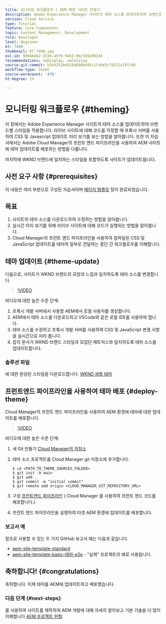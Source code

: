 ```yaml
---
title: 모니터링 워크플로우 | AEM 빠른 사이트 만들기
description: Adobe Experience Manager 사이트의 테마 소스를 업데이트하여 브랜드별 스타일을 적용하는 방법을 알아봅니다. 프록시 서버를 사용하여 CSS 및 Javascript 업데이트의 라이브 미리 보기를 보는 방법을 알아봅니다. 또한 이 자습서에서는 Adobe Cloud Manager의 프런트 엔드 파이프라인을 사용하여 AEM 사이트에 테마 업데이트를 배포하는 방법을 다룹니다.
version: Cloud Service
type: Tutorial
feature: Core Components
topic: Content Management, Development
role: Developer
level: Beginner
kt: 7498
thumbnail: KT-7498.jpg
exl-id: 98946462-1536-45f9-94e2-9bc5d41902d4
recommendations: noDisplay, noCatalog
source-git-commit: b3e9251bdb18a008be95c1fa9e5c79252a74fc98
workflow-type: tm+mt
source-wordcount: '479'
ht-degree: 1%

---
```


# 모니터링 워크플로우 {#theming}

이 장에서는 Adobe Experience Manager 사이트의 테마 소스를 업데이트하여 브랜드별 스타일을 적용합니다. 라이브 사이트에 대해 코드를 지정할 때 프록시 서버를 사용하여 CSS 및 Javascript 업데이트 미리 보기를 보는 방법을 알아봅니다. 또한 이 자습서에서는 Adobe Cloud Manager의 프런트 엔드 파이프라인을 사용하여 AEM 사이트에 테마 업데이트를 배포하는 방법을 다룹니다.

마지막에 WKND 브랜드에 일치하는 스타일을 포함하도록 사이트가 업데이트됩니다.

## 사전 요구 사항 {#prerequisites}

이 내용은 여러 부분으로 구성된 자습서이며 [페이지 템플릿](./page-templates.md) 장이 완료되었습니다.

## 목표

1. 사이트의 테마 소스를 다운로드하여 수정하는 방법을 알아봅니다.
1. 실시간 미리 보기를 위해 라이브 사이트에 대해 코드가 실행되는 방법을 알아봅니다.
1. Cloud Manager의 프런트 엔드 파이프라인을 사용하여 컴파일된 CSS 및 JavaScript 업데이트를 테마의 일부로 전달하는 종단 간 워크플로우를 이해합니다.

## 테마 업데이트 {#theme-update}

다음으로, 사이트가 WKND 브랜드의 모양과 느낌과 일치하도록 테마 소스를 변경합니다.

>[!VIDEO](https://video.tv.adobe.com/v/332918?quality=12&learn=on)

비디오에 대한 높은 수준 단계:

1. 프록시 개발 서버에서 사용할 AEM에서 로컬 사용자를 생성합니다.
1. AEM에서 테마 소스를 다운로드하고 VSCode와 같은 로컬 IDE를 사용하여 엽니다.
1. 테마 소스를 수정하고 프록시 개발 서버를 사용하여 CSS 및 JavaScript 변경 사항을 실시간으로 미리 봅니다.
1. 잡지 문서가 WKND 브랜드 스타일과 모집단 매트릭스와 일치하도록 테마 소스를 업데이트합니다.

### 솔루션 파일

에 대한 완성된 스타일을 다운로드합니다. [WKND 샘플 테마](assets/theming/WKND-THEME-src-1.1.zip)

## 프런트엔드 파이프라인을 사용하여 테마 배포 {#deploy-theme}

Cloud Manager의 프런트 엔드 파이프라인을 사용하여 AEM 환경에 테마에 대한 업데이트를 배포합니다.

>[!VIDEO](https://video.tv.adobe.com/v/338722?quality=12&learn=on)

비디오에 대한 높은 수준 단계:

1. 새 Git 만들기 [Cloud Manager의 저장소](https://experienceleague.adobe.com/docs/experience-manager-cloud-manager/using/managing-code/cloud-manager-repositories.html)
1. 테마 소스 프로젝트를 Cloud Manager git 저장소에 추가합니다.

   ```shell
   $ cd <PATH_TO_THEME_SOURCES_FOLDER>
   $ git init -b main
   $ git add .
   $ git commit -m "initial commit"
   $ git remote add origin <CLOUD_MANAGER_GIT_REPOSITORY_URL>
   ```

1. 구성 [프런트엔드 파이프라인](https://experienceleague.adobe.com/docs/experience-manager-cloud-service/implementing/using-cloud-manager/cicd-pipelines/introduction-ci-cd-pipelines.html) ( Cloud Manager 를 사용하여 프런트 엔드 코드를 배포합니다.)
1. 프런트 엔드 파이프라인을 실행하여 타겟 AEM 환경에 업데이트를 배포합니다.

### 보고서 예

참조로 사용할 수 있는 두 가지 GitHub 보고서 예는 다음과 같습니다.

* [aem-site-template-standard](https://github.com/adobe/aem-site-template-standard)
* [aem-site-template-basic-테마-e2e](https://github.com/adobe/aem-site-template-basic-theme-e2e) - &quot;실제&quot; 프로젝트의 예로 사용됩니다.

## 축하합니다! {#congratulations}

축하합니다. 이제 테마를 AEM에 업데이트하고 배포했습니다.

### 다음 단계 {#next-steps}

를 사용하여 사이트를 제작하여 AEM 개발에 대해 자세히 알아보고 기본 기술을 더 많이 이해합니다 [AEM 프로젝트 원형](../project-archetype/overview.md).
